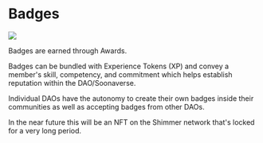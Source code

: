 # Badges

![](https://lh4.googleusercontent.com/QtTtf8Vld816sKzQZgt9RbFdZt3OW8hzKoO\_cO42Ave731dkuLr1lAmF5W5J4\_uDi-Vc7eS8iULGenAIaOQNwlGCP3rB3rE\_l3\_6\_xLYoz8uxTa8\_DycGGoXgMvU-hwH7XtUGHoy)

Badges are earned through Awards.

Badges can be bundled with Experience Tokens (XP) and convey a member's skill, competency, and commitment which helps establish reputation within the DAO/Soonaverse.

Individual DAOs have the autonomy to create their own badges inside their communities as well as accepting badges from other DAOs.

In the near future this will be an NFT on the Shimmer network that's locked for a very long period.
